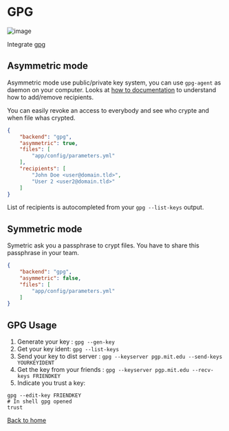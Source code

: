 # GPG

![image](http://www.gnupg.org/share/logo-gnupg-light-purple-bg.png)

Integrate [gpg](http://www.gnupg.org/)

## Asymmetric mode

Asymmetric mode use public/private key system, you can use `gpg-agent` as daemon on your computer.
Looks at [how to documentation](http://www.gnupg.org/documentation/howtos.en.html) to understand how to add/remove recipients.

You can easily revoke an access to everybody and see who crypte and when file whas crypted.

```json
{
    "backend": "gpg",
    "asymmetric": true,
    "files": [
        "app/config/parameters.yml"
    ],
    "recipients": [
        "John Doe <user@domain.tld>",
        "User 2 <user2@domain.tld>"
    ]
}
```

List of recipients is autocompleted from your `gpg --list-keys` output.

## Symmetric mode

Symetric ask you a passphrase to crypt files. You have to share this passphrase in your team.

```json
{
    "backend": "gpg",
    "asymmetric": false,
    "files": [
        "app/config/parameters.yml"
    ]
}
```

## GPG Usage
1. Generate your key : `gpg --gen-key`
2. Get your key ident: `gpg --list-keys`
3. Send your key to dist server : `gpg --keyserver pgp.mit.edu --send-keys YOURKEYIDENT`
4. Get the key from your friends : `gpg --keyserver pgp.mit.edu --recv-keys FRIENDKEY`
5. Indicate you trust a key: 
```
gpg --edit-key FRIENDKEY
# In shell gpg opened
trust
```

[Back to home](/README.md)
